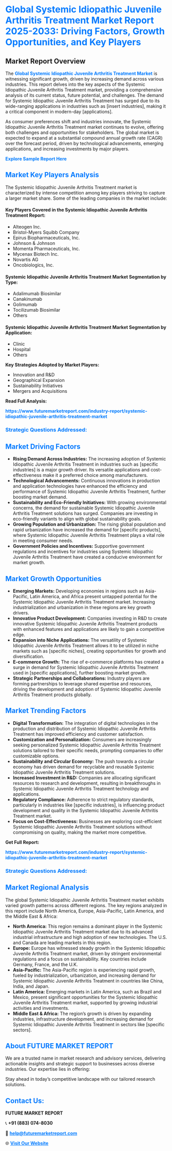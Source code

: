<h1 style="color: #007BFF;">Global Systemic Idiopathic Juvenile Arthritis Treatment Market Report 2025-2033: Driving Factors, Growth Opportunities, and Key Players</h1>

<section id="overview">
<h2>Market Report Overview</h2>
<p>The <a href="https://www.futuremarketreport.com/industry-report/systemic-idiopathic-juvenile-arthritis-treatment-market" style="color: #007BFF; text-decoration: none;"><strong>Global Systemic Idiopathic Juvenile Arthritis Treatment Market</strong></a> is witnessing significant growth, driven by increasing demand across various industries. This report delves into the key aspects of the Systemic Idiopathic Juvenile Arthritis Treatment market, providing a comprehensive analysis of its current status, future potential, and challenges. The demand for Systemic Idiopathic Juvenile Arthritis Treatment has surged due to its wide-ranging applications in industries such as [insert industries], making it a critical component in modern-day [applications].</p>
<p>As consumer preferences shift and industries innovate, the Systemic Idiopathic Juvenile Arthritis Treatment market continues to evolve, offering both challenges and opportunities for stakeholders. The global market is expected to expand at a substantial compound annual growth rate (CAGR) over the forecast period, driven by technological advancements, emerging applications, and increasing investments by major players.</p>
</section>

<section id="overview">
<p><a href="https://www.futuremarketreport.com/request-sample/reportId=53586" style="color: #007BFF; text-decoration: none;"><strong>Explore Sample Report Here</strong></a></p>
</section>

<section id="key-players">
<h2 style="color: #007BFF;">Market Key Players Analysis</h2>
<p>The Systemic Idiopathic Juvenile Arthritis Treatment market is characterized by intense competition among key players striving to capture a larger market share. Some of the leading companies in the market include:</p>
<h4>Key Players Covered in the Systemic Idiopathic Juvenile Arthritis Treatment Report:</h4>
<ul><li>Alteogen Inc.</li><li>Bristol-Myers Squibb Company</li><li>Epirus Biopharmaceuticals, Inc.</li><li>Johnson &amp; Johnson</li><li>Momenta Pharmaceuticals, Inc.</li><li>Mycenax Biotech Inc.</li><li>Novartis AG</li><li>Oncobiologics, Inc.</li></ul>
<h4>Systemic Idiopathic Juvenile Arthritis Treatment Market Segmentation by Type:</h4>
<ul><li>Adalimumab Biosimilar</li><li>Canakinumab</li><li>Golimumab</li><li>Tocilizumab Biosimilar</li><li>Others</li></ul>

<h4>Systemic Idiopathic Juvenile Arthritis Treatment Market Segmentation by Application:</h4>
<ul><li>Clinic</li><li>Hospital</li><li>Others</li></ul>
<p><strong>Key Strategies Adopted by Market Players:</strong></p>
<ul>
<li>Innovation and R&D</li>
<li>Geographical Expansion</li>
<li>Sustainability Initiatives</li>
<li>Mergers and Acquisitions</li>
</ul>
</section>

<section>
<p><strong>Read Full Analysis: </strong></p><a href="https://www.futuremarketreport.com/industry-report/systemic-idiopathic-juvenile-arthritis-treatment-market" style="color: #007BFF; text-decoration: none;"><strong>https://www.futuremarketreport.com/industry-report/systemic-idiopathic-juvenile-arthritis-treatment-market</strong></a>
<h3 style="color: #007BFF;">Strategic Questions Addressed:</h3>
</section>

<section id="driving-factors">
<h2 style="color: #007BFF;">Market Driving Factors</h2>
<ul>
<li><strong>Rising Demand Across Industries:</strong> The increasing adoption of Systemic Idiopathic Juvenile Arthritis Treatment in industries such as [specific industries] is a major growth driver. Its versatile applications and cost-effectiveness make it a preferred choice among manufacturers.</li>
<li><strong>Technological Advancements:</strong> Continuous innovations in production and application technologies have enhanced the efficiency and performance of Systemic Idiopathic Juvenile Arthritis Treatment, further boosting market demand.</li>
<li><strong>Sustainability and Eco-Friendly Initiatives:</strong> With growing environmental concerns, the demand for sustainable Systemic Idiopathic Juvenile Arthritis Treatment solutions has surged. Companies are investing in eco-friendly variants to align with global sustainability goals.</li>
<li><strong>Growing Population and Urbanization:</strong> The rising global population and rapid urbanization have increased the demand for [specific products], where Systemic Idiopathic Juvenile Arthritis Treatment plays a vital role in meeting consumer needs.</li>
<li><strong>Government Policies and Incentives:</strong> Supportive government regulations and incentives for industries using Systemic Idiopathic Juvenile Arthritis Treatment have created a conducive environment for market growth.</li>
</ul>
</section>

<section id="growth-opportunities">
<h2 style="color: #007BFF;">Market Growth Opportunities</h2>
<ul>
<li><strong>Emerging Markets:</strong> Developing economies in regions such as Asia-Pacific, Latin America, and Africa present untapped potential for the Systemic Idiopathic Juvenile Arthritis Treatment market. Increasing industrialization and urbanization in these regions are key growth drivers.</li>
<li><strong>Innovative Product Development:</strong> Companies investing in R&D to create innovative Systemic Idiopathic Juvenile Arthritis Treatment products with enhanced features and applications are likely to gain a competitive edge.</li>
<li><strong>Expansion into Niche Applications:</strong> The versatility of Systemic Idiopathic Juvenile Arthritis Treatment allows it to be utilized in niche markets such as [specific niches], creating opportunities for growth and diversification.</li>
<li><strong>E-commerce Growth:</strong> The rise of e-commerce platforms has created a surge in demand for Systemic Idiopathic Juvenile Arthritis Treatment used in [specific applications], further boosting market growth.</li>
<li><strong>Strategic Partnerships and Collaborations:</strong> Industry players are forming partnerships to leverage shared expertise and resources, driving the development and adoption of Systemic Idiopathic Juvenile Arthritis Treatment products globally.</li>
</ul>
</section>

<section id="trending-factors">
<h2 style="color: #007BFF;">Market Trending Factors</h2>
<ul>
<li><strong>Digital Transformation:</strong> The integration of digital technologies in the production and distribution of Systemic Idiopathic Juvenile Arthritis Treatment has improved efficiency and customer satisfaction.</li>
<li><strong>Customization and Personalization:</strong> Consumers are increasingly seeking personalized Systemic Idiopathic Juvenile Arthritis Treatment solutions tailored to their specific needs, prompting companies to offer customizable options.</li>
<li><strong>Sustainability and Circular Economy:</strong> The push towards a circular economy has driven demand for recyclable and reusable Systemic Idiopathic Juvenile Arthritis Treatment solutions.</li>
<li><strong>Increased Investment in R&D:</strong> Companies are allocating significant resources to research and development, resulting in breakthroughs in Systemic Idiopathic Juvenile Arthritis Treatment technology and applications.</li>
<li><strong>Regulatory Compliance:</strong> Adherence to strict regulatory standards, particularly in industries like [specific industries], is influencing product development and quality in the Systemic Idiopathic Juvenile Arthritis Treatment market.</li>
<li><strong>Focus on Cost-Effectiveness:</strong> Businesses are exploring cost-efficient Systemic Idiopathic Juvenile Arthritis Treatment solutions without compromising on quality, making the market more competitive.</li>
</ul>
</section>

<section>
<p><strong>Get Full Report: </strong></p><a href="https://www.futuremarketreport.com/industry-report/systemic-idiopathic-juvenile-arthritis-treatment-market" style="color: #007BFF; text-decoration: none;"><strong>https://www.futuremarketreport.com/industry-report/systemic-idiopathic-juvenile-arthritis-treatment-market</strong></a>
<h3 style="color: #007BFF;">Strategic Questions Addressed:</h3>
</section>


<section id="regional-analysis">
<h2 style="color: #007BFF;">Market Regional Analysis</h2>
<p>The global Systemic Idiopathic Juvenile Arthritis Treatment market exhibits varied growth patterns across different regions. The key regions analyzed in this report include North America, Europe, Asia-Pacific, Latin America, and the Middle East & Africa:</p>
<ul>
<li><strong>North America:</strong> This region remains a dominant player in the Systemic Idiopathic Juvenile Arthritis Treatment market due to its advanced industrial infrastructure and high adoption of new technologies. The U.S. and Canada are leading markets in this region.</li>
<li><strong>Europe:</strong> Europe has witnessed steady growth in the Systemic Idiopathic Juvenile Arthritis Treatment market, driven by stringent environmental regulations and a focus on sustainability. Key countries include Germany, France, and the U.K.</li>
<li><strong>Asia-Pacific:</strong> The Asia-Pacific region is experiencing rapid growth, fueled by industrialization, urbanization, and increasing demand for Systemic Idiopathic Juvenile Arthritis Treatment in countries like China, India, and Japan.</li>
<li><strong>Latin America:</strong> Emerging markets in Latin America, such as Brazil and Mexico, present significant opportunities for the Systemic Idiopathic Juvenile Arthritis Treatment market, supported by growing industrial activities and investments.</li>
<li><strong>Middle East & Africa:</strong> The region’s growth is driven by expanding industries, infrastructure development, and increasing demand for Systemic Idiopathic Juvenile Arthritis Treatment in sectors like [specific sectors].</li>
</ul>
</section>

<footer>
<h2 style="color: #007BFF;">About FUTURE MARKET REPORT</h2>
<p>We are a trusted name in market research and advisory services, delivering actionable insights and strategic support to businesses across diverse industries. Our expertise lies in offering:</p>

<p>Stay ahead in today’s competitive landscape with our tailored research solutions.</p>

<h2 style="color: #007BFF;">Contact Us:</h2>
<p><strong>FUTURE MARKET REPORT</strong></p>
<p>📞 <strong>+91 (883) 074-8030</strong></p>
<p>📧 <strong><a href="mailto:help@futuremarketreport.com" style="color: #007BFF;">help@futuremarketreport.com</a></strong></p>
<p>🌐 <strong><a href="https://www.futuremarketreport.com/" style="color: #007BFF;">Visit Our Website</a></strong></p>
</footer>